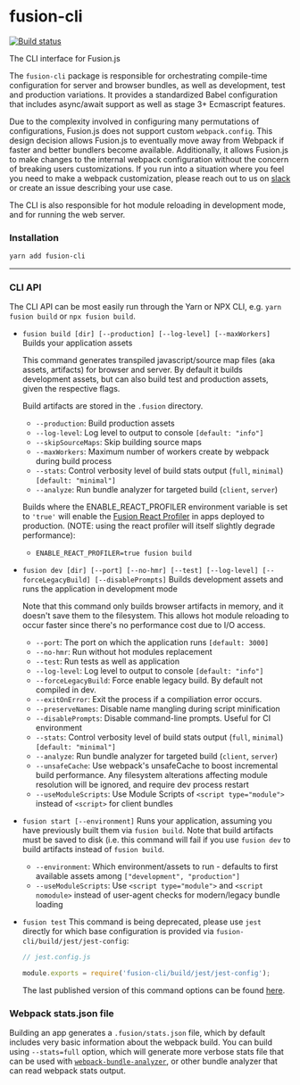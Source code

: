 # fusion-cli

[![Build status](https://badge.buildkite.com/7a82192275779f6a8ba81f7d4a1b0d294256838faa1dfdf080.svg?branch=master)](https://buildkite.com/uberopensource/fusionjs)

The CLI interface for Fusion.js

The `fusion-cli` package is responsible for orchestrating compile-time configuration for server and browser bundles, as well as development, test and production variations. It provides a standardized Babel configuration that includes async/await support as well as stage 3+ Ecmascript features.

Due to the complexity involved in configuring many permutations of configurations, Fusion.js does not support custom `webpack.config`. This design decision allows Fusion.js to eventually move away from Webpack if faster and better bundlers become available. Additionally, it allows Fusion.js to make changes to the internal webpack configuration without the concern of breaking users customizations. If you run into a situation where you feel you need to make a webpack customization, please reach out to us on [slack](https://join.slack.com/t/fusionjs/shared_invite/enQtMzk3NjM0MTg0MTI4LWJhNzVjYjk5ZDVlYWIxZWViMjA3YzE5OTc4YWZkNzBkZmNkYmJkMDYyOGEzODEwMzRmMWExMzc1NDIzMmY2NDQ) or create an issue describing your use case.

The CLI is also responsible for hot module reloading in development mode, and for running the web server.

### Installation

```sh
yarn add fusion-cli
```

---

### CLI API

The CLI API can be most easily run through the Yarn or NPX CLI, e.g. `yarn fusion build` or `npx fusion build`.

- `fusion build [dir] [--production] [--log-level] [--maxWorkers]`
  Builds your application assets

  This command generates transpiled javascript/source map files (aka assets, artifacts) for browser and server. By default it builds development assets, but can also build test and production assets, given the respective flags.

  Build artifacts are stored in the `.fusion` directory.

  - `--production`: Build production assets
  - `--log-level`: Log level to output to console `[default: "info"]`
  - `--skipSourceMaps`: Skip building source maps
  - `--maxWorkers`: Maximum number of workers create by webpack during build process
  - `--stats`: Control verbosity level of build stats output (`full`, `minimal`) `[default: "minimal"]`
  - `--analyze`: Run bundle analyzer for targeted build (`client`, `server`)

  Builds where the ENABLE_REACT_PROFILER environment variable is set to `'true'` will enable the [Fusion React Profiler](https://reactjs.org/blog/2018/09/10/introducing-the-react-profiler.html) in apps deployed to production. (NOTE: using the react profiler will itself slightly degrade performance):

  - `ENABLE_REACT_PROFILER=true fusion build`

- `fusion dev [dir] [--port] [--no-hmr] [--test] [--log-level] [--forceLegacyBuild] [--disablePrompts]`
  Builds development assets and runs the application in development mode

  Note that this command only builds browser artifacts in memory, and it doesn't save them to the filesystem. This allows hot module reloading to occur faster since there's no performance cost due to I/O access.

  - `--port`: The port on which the application runs `[default: 3000]`
  - `--no-hmr`: Run without hot modules replacement
  - `--test`: Run tests as well as application
  - `--log-level`: Log level to output to console `[default: "info"]`
  - `--forceLegacyBuild`: Force enable legacy build. By default not compiled in dev.
  - `--exitOnError`: Exit the process if a compiliation error occurs.
  - `--preserveNames`: Disable name mangling during script minification
  - `--disablePrompts`: Disable command-line prompts. Useful for CI environment
  - `--stats`: Control verbosity level of build stats output (`full`, `minimal`) `[default: "minimal"]`
  - `--analyze`: Run bundle analyzer for targeted build (`client`, `server`)
  - `--unsafeCache`: Use webpack's unsafeCache to boost incremental build performance. Any filesystem alterations affecting module resolution will be ignored, and require dev process restart
  - `--useModuleScripts`: Use Module Scripts of `<script type="module">` instead of `<script>` for client bundles

- `fusion start [--environment]`
  Runs your application, assuming you have previously built them via `fusion build`. Note that build artifacts must be saved to disk (i.e. this command will fail if you use `fusion dev` to build artifacts instead of `fusion build`.

  - `--environment`: Which environment/assets to run - defaults to first available assets among `["development", "production"]`
  - `--useModuleScripts`: Use `<script type="module">` and `<script nomodule>` instead of user-agent checks for modern/legacy bundle loading

- `fusion test`
  This command is being deprecated, please use `jest` directly for which base configuration is provided via `fusion-cli/build/jest/jest-config`:

  ```js
  // jest.config.js

  module.exports = require('fusion-cli/build/jest/jest-config');
  ```

  The last published version of this command options can be found [here](https://github.com/fusionjs/fusionjs/blob/1e48e9077693d0e2bac7c50f008f7b6258db150d/fusion-cli/README.md#:~:text=fusion%20test%20[options]).

### Webpack stats.json file

Building an app generates a `.fusion/stats.json` file, which by default includes very basic information about the webpack build. You can build using `--stats=full` option, which will generate more verbose stats file that can be used with [`webpack-bundle-analyzer`](https://www.npmjs.com/package/webpack-bundle-analyzer), or other bundle analyzer that can read webpack stats output.
